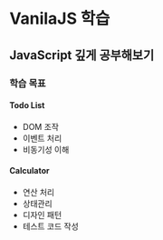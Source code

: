 # VanilaJS 학습
## JavaScript 깊게 공부해보기
### 학습 목표
#### Todo List
- DOM 조작
- 이벤트 처리
- 비동기성 이해

#### Calculator
- 연산 처리
- 상태관리
- 디자인 패턴
- 테스트 코드 작성